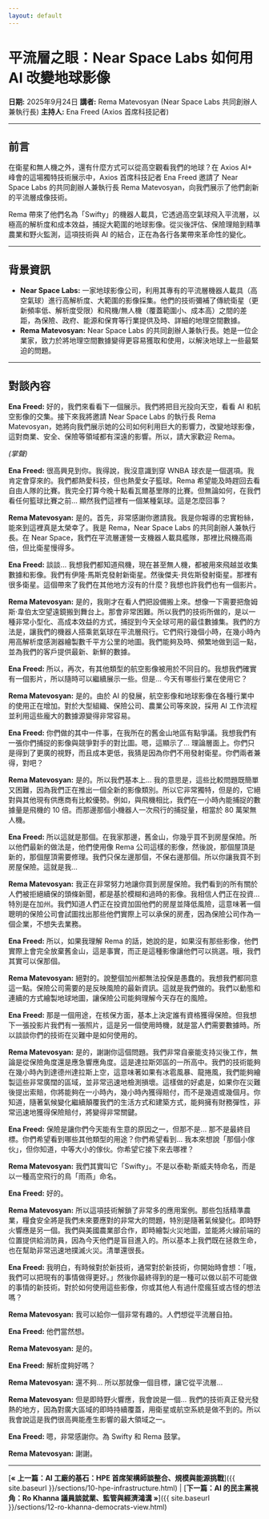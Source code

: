```yaml
---
layout: default
---
```

# 平流層之眼：Near Space Labs 如何用 AI 改變地球影像

**日期:** 2025年9月24日
**講者:** Rema Matevosyan (Near Space Labs 共同創辦人兼執行長)
**主持人:** Ena Freed (Axios 首席科技記者)

---

## 前言

在衛星和無人機之外，還有什麼方式可以從高空觀看我們的地球？在 Axios AI+ 峰會的這場獨特技術展示中，Axios 首席科技記者 Ena Freed 邀請了 Near Space Labs 的共同創辦人兼執行長 Rema Matevosyan，向我們展示了他們創新的平流層成像技術。

Rema 帶來了他們名為「Swifty」的機器人載具，它透過高空氣球飛入平流層，以極高的解析度和成本效益，捕捉大範圍的地球影像。從災後評估、保險理賠到精準農業和野火監測，這項技術與 AI 的結合，正在為各行各業帶來革命性的變化。

---

## 背景資訊

*   **Near Space Labs:** 一家地球影像公司，利用其專有的平流層機器人載具（高空氣球）進行高解析度、大範圍的影像採集。他們的技術彌補了傳統衛星（更新頻率低、解析度受限）和飛機/無人機（覆蓋範圍小、成本高）之間的差距，為保險、政府、能源和保育等行業提供及時、詳細的地理空間數據。
*   **Rema Matevosyan:** Near Space Labs 的共同創辦人兼執行長。她是一位企業家，致力於將地理空間數據變得更容易獲取和使用，以解決地球上一些最緊迫的問題。

---

## 對談內容

**Ena Freed:** 好的，我們來看看下一個展示。我們將把目光投向天空，看看 AI 和航空影像的交集。接下來我將邀請 Near Space Labs 的執行長 Rema Matevosyan，她將向我們展示她的公司如何利用巨大的影響力，改變地球影像，這對商業、安全、保險等領域都有深遠的影響。所以，請大家歡迎 Rema。

*(掌聲)*

**Ena Freed:** 很高興見到你。我得說，我沒意識到穿 WNBA 球衣是一個選項。我肯定會穿來的。我們都熱愛科技，但也熱愛女子籃球。Rema 希望能及時趕回去看自由人隊的比賽。我完全打算今晚十點看瓦爾基里隊的比賽。但無論如何，在我們看任何籃球比賽之前... 顯然我們這裡有一個某種氣球。這是怎麼回事？

**Rema Matevosyan:** 是的。首先，非常感謝你邀請我。我是你報導的忠實粉絲，能來到這裡真是太榮幸了。我是 Rema，Near Space Labs 的共同創辦人兼執行長。在 Near Space，我們在平流層運營一支機器人載具艦隊，那裡比飛機高兩倍，但比衛星慢得多。

**Ena Freed:** 談談... 我想我們都知道飛機，現在甚至無人機，都被用來飛越並收集數據和影像。我們有伊隆·馬斯克發射新衛星。然後傑夫·貝佐斯發射衛星。那裡有很多衛星。這個帶來了我們在其他地方沒有的什麼？我想也許我們也有一個影片。

**Rema Matevosyan:** 是的，我剛才在看人們把設備搬上來。想像一下需要把詹姆斯·韋伯太空望遠鏡搬到舞台上。那會非常困難。所以我們的技術所做的，是以一種非常小型化、高成本效益的方式，捕捉到今天全球可用的最佳數據集。我們的方法是，讓我們的機器人搭乘氦氣球在平流層飛行。它們飛行幾個小時，在幾小時內用高解析度感測器繪製數千平方公里的地圖。我們能夠及時、頻繁地做到這一點，並為我們的客戶提供最新、新鮮的數據。

**Ena Freed:** 所以，再次，有其他類型的航空影像被用於不同目的。我想我們確實有一個影片，所以隨時可以繼續展示一些。但是... 今天有哪些行業在使用它？

**Rema Matevosyan:** 是的。由於 AI 的發展，航空影像和地球影像在各種行業中的使用正在增加。對於大型組織、保險公司、農業公司等來說，採用 AI 工作流程並利用這些龐大的數據源變得非常容易。

**Ena Freed:** 你們做的其中一件事，在我所在的舊金山地區有點爭議。我想我們有一張你們捕捉的影像與競爭對手的對比圖。嗯，這顯示了... 理論層面上。你們只是得到了更廣的視野，而且成本更低，我猜是因為你們不用發射衛星。你們兩者兼得，對吧？

**Rema Matevosyan:** 是的。所以我們基本上... 我的意思是，這些比較問題既簡單又困難，因為我們正在推出一個全新的影像類別。所以它非常獨特，但是的，它絕對與其他現有供應商有比較優勢。例如，與飛機相比，我們在一小時內能捕捉的數據量是飛機的 10 倍。而那邊那個小機器人一次飛行的捕捉量，相當於 80 萬架無人機。

**Ena Freed:** 所以這就是那個。在我家那邊，舊金山，你幾乎買不到房屋保險。所以他們最新的做法是，他們使用像 Rema 公司這樣的影像，然後說，那個屋頂是新的，那個屋頂需要修理。我們只保左邊那個，不保右邊那個。所以你讓我買不到房屋保險。這就是我...

**Rema Matevosyan:** 我正在非常努力地讓你買到房屋保險。我們看到的所有關於人們被拒絕續保的頭條新聞，都是基於模糊和過時的影像。我相信人們正在投資... 特別是在加州。我們知道人們正在投資加固他們的房屋並降低風險，這意味著一個聰明的保險公司會試圖找出那些他們實際上可以承保的房產，因為保險公司作為一個企業，不想失去業務。

**Ena Freed:** 所以，如果我理解 Rema 的話，她說的是，如果沒有那些影像，他們實際上會完全放棄舊金山，這是事實，而正是這種影像讓他們可以挑選。哦，我們其實可以保那個。

**Rema Matevosyan:** 絕對的。說整個加州都無法投保是愚蠢的。我想我們都同意這一點。保險公司需要的是反映風險的最新資訊。這就是我們做的。我們以動態和連續的方式繪製地球地圖，讓保險公司能夠理解今天存在的風險。

**Ena Freed:** 那是一個用途，在核保方面，基本上決定誰有資格獲得保險。但我想下一張投影片我們有一張照片，這是另一個使用時機，就是當人們需要數據時。所以談談你們的技術在災難中是如何使用的。

**Rema Matevosyan:** 是的，謝謝你這個問題。我們非常自豪能支持災後工作，無論是從保險角度還是應急響應角度。這是達拉斯郊區的一所高中。我們的技術能夠在幾小時內到達德州達拉斯上空，這意味著如果有冰雹風暴、龍捲風，我們能夠繪製這些非常廣闊的區域，並非常迅速地檢測損壞。這樣做的好處是，如果你在災難後提出索賠，你將能夠在一小時內，幾小時內獲得賠付，而不是幾週或幾個月。你知道，隨著氣候變化繼續顛覆我們的生活方式和建築方式，能夠擁有財務彈性，非常迅速地獲得保險賠付，將變得非常關鍵。

**Ena Freed:** 保險是讓你們今天能有生意的原因之一，但那不是... 那不是最終目標。你們希望看到哪些其他類型的用途？你們希望看到... 我本來想說「那個小傢伙」，但你知道，中等大小的傢伙。你希望它接下來去哪裡？

**Rema Matevosyan:** 我們其實叫它「Swifty」。不是以泰勒·斯威夫特命名，而是以一種高空飛行的鳥「雨燕」命名。

**Ena Freed:** 好的。

**Rema Matevosyan:** 所以這項技術解鎖了非常多的應用案例。那些包括精準農業，糧食安全將是我們未來要應對的非常大的問題，特別是隨著氣候變化。即時野火響應是另一個。我們與美國農業部合作，即時繪製火災地圖，並能將火線前端的位置提供給消防員，因為今天他們是盲目進入的。所以基本上我們既在拯救生命，也在幫助非常迅速地撲滅火災。清單還很長。

**Ena Freed:** 我明白，有時候對於新技術，通常對於新技術，你開始時會想：「哦，我們可以把現有的事情做得更好。」然後你最終得到的是一種可以做以前不可能做的事情的新技術。對於如何使用這些影像，你或其他人有過什麼瘋狂或古怪的想法嗎？

**Rema Matevosyan:** 我可以給你一個非常有趣的。人們想從平流層自拍。

**Ena Freed:** 他們當然想。

**Rema Matevosyan:** 是的。

**Ena Freed:** 解析度夠好嗎？

**Rema Matevosyan:** 還不夠... 所以那就像一個目標，讓它從平流層...

**Rema Matevosyan:** 但是即時野火響應，我會說是一個... 我們的技術真正發光發熱的地方，因為對廣大區域的即時持續覆蓋，用衛星或航空系統是做不到的。所以我會說這是我們很高興能產生影響的最大領域之一。

**Ena Freed:** 嗯，非常感謝你。為 Swifty 和 Rema 鼓掌。

**Rema Matevosyan:** 謝謝。

---
[**&laquo; 上一篇：AI 工廠的基石：HPE 首席架構師談整合、規模與能源挑戰**]({{ site.baseurl }}/sections/10-hpe-infrastructure.html) | [**下一篇：AI 的民主黨視角：Ro Khanna 議員談就業、監管與經濟鴻溝 &raquo;**]({{ site.baseurl }}/sections/12-ro-khanna-democrats-view.html)